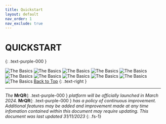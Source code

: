 ```yaml
---
title: Quickstart
layout: default
nav_order: 1
nav_exclude: true
---
```

# QUICKSTART
{: .text-purple-000 }

![The Basics](/assets/images/MrQR%20-%20The%20Basics_Page_02.png "the basics")
![The Basics](/assets/images/MrQR%20-%20The%20Basics_Page_03.png "the basics")
![The Basics](/assets/images/MrQR%20-%20The%20Basics_Page_04.png "the basics")
![The Basics](/assets/images/MrQR%20-%20The%20Basics_Page_05.png "the basics")
![The Basics](/assets/images/MrQR%20-%20The%20Basics_Page_06.png "the basics")
![The Basics](/assets/images/MrQR%20-%20The%20Basics_Page_07.png "the basics")
![The Basics](/assets/images/MrQR%20-%20The%20Basics_Page_08.png "the basics")
![The Basics](/assets/images/MrQR%20-%20The%20Basics_Page_09.png "the basics")
![The Basics](/assets/images/MrQR%20-%20The%20Basics_Page_10.png "the basics")
![The Basics](/assets/images/MrQR%20-%20The%20Basics_Page_11.png "the basics")
![The Basics](/assets/images/MrQR%20-%20The%20Basics_Page_12.png "the basics")
[Back to Top](https://docs.mrqr.me/quickstart)
{: .text-right }

___
*The* **MrQR**{: .text-purple-000 } *platform will be officially launched in March 2024.* **MrQR**{: .text-purple-000 } *has a policy of continuous improvement.
Additional features may be added and improvement made at any time infomation contained within this document may require updating.
This document was last updated 31/11/2023*
{: .fs-1}
